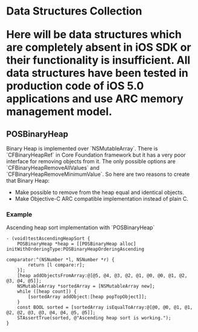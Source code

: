 <h1>Data Structures Collection

Here will be data structures which are completely absent in iOS SDK
or their functionality is insufficient. All data structures have been
tested in production code of iOS 5.0 applications and use ARC memory
management model.

<h2>POSBinaryHeap</h2>
Binary Heap is implemented over `NSMutableArray`. There is `CFBinaryHeapRef`
in Core Foundation framework but it has a very poor interface for removing
objects from it. The only possible options are `CFBinaryHeapRemoveAllValues`
and `CFBinaryHeapRemoveMinimumValue`. So here are two reasons to create that
Binary Heap:

* Make possible to remove from the heap equal and identical objects.
* Make Objective-C ARC compatible implementation instead of plain C.

<h3>Example</h3>
Ascending heap sort implementation with `POSBinaryHeap`

```objc
- (void)testAscendingHeapSort {
    POSBinaryHeap *heap = [[POSBinaryHeap alloc] initWithOrderingType:POSBinaryHeapOrderingAscending
                                                           comparator:^(NSNumber *l, NSNumber *r) {
        return [l compare:r];
    }];
    [heap addObjectsFromArray:@[@5, @4, @3, @2, @1, @0, @0, @1, @2, @3, @4, @5]];
    NSMutableArray *sortedArray = [NSMutableArray new];
    while ([heap count]) {
        [sortedArray addObject:[heap popTopObject]];
    }
    const BOOL sorted = [sortedArray isEqualToArray:@[@0, @0, @1, @1, @2, @2, @3, @3, @4, @4, @5, @5]];
    STAssertTrue(sorted, @"Ascending heap sort is working.");
}
```

